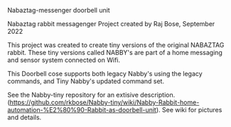 Nabaztag-messenger doorbell unit

Nabaztag rabbit messagenger Project created by Raj Bose, September 2022

This project was created to create tiny versions of the original NABAZTAG rabbit. These tiny versions called NABBY's are part of a home messaging and sensor system connected on Wifi.

This Doorbell cose supports both legacy Nabby's using the legacy commands, and Tiny Nabby's updated command set.

See the Nabby-tiny repository for an extisive description. (https://github.com/rkbose/Nabby-tiny/wiki/Nabby-Rabbit-home-automation-%E2%80%90-Rabbit-as-doorbell-unit).
See wiki for pictures and details.

